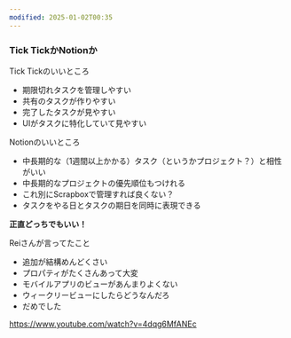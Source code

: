 ```yaml
---
modified: 2025-01-02T00:35
---
```

  

### Tick TickかNotionか

Tick Tickのいいところ

- 期限切れタスクを管理しやすい  
- 共有のタスクが作りやすい  
- 完了したタスクが見やすい  
- UIがタスクに特化していて見やすい  

  
Notionのいいところ  

- 中長期的な（1週間以上かかる）タスク（というかプロジェクト？）と相性がいい  
- 中長期的なプロジェクトの優先順位もつけれる  
- これ別にScrapboxで管理すれば良くない？  
- タスクをやる日とタスクの期日を同時に表現できる  

  

**正直どっちでもいい！**

Reiさんが言ってたこと

- 追加が結構めんどくさい  
- プロパティがたくさんあって大変  
- モバイルアプリのビューがあんまりよくない  
- ウィークリービューにしたらどうなんだろ  
- だめでした  

  

https://www.youtube.com/watch?v=4dqg6MfANEc